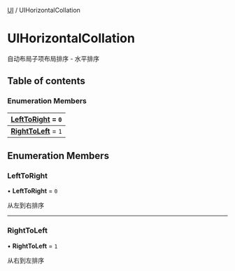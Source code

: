 [UI](../groups/Core.UI.md) / UIHorizontalCollation

# UIHorizontalCollation <Badge type="tip" text="Enumeration" /> <Score text="UIHorizontalCollation" />

<p class="content-big">

自动布局子项布局排序 - 水平排序

</p>

## Table of contents

### Enumeration Members <Score text="Enumeration" /> 
| **[LeftToRight](mw.UIHorizontalCollation.md#lefttoright)** = ``0``  |
| :----- |
| **[RightToLeft](mw.UIHorizontalCollation.md#righttoleft)** = ``1`` |

## Enumeration Members

### LeftToRight <Score text="LeftToRight" /> 

• **LeftToRight** = ``0``

从左到右排序

___

### RightToLeft <Score text="RightToLeft" /> 

• **RightToLeft** = ``1``

从右到左排序
